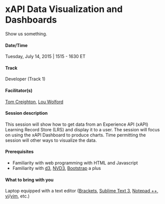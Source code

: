 # xAPI Data Visualization and Dashboards

Show us something. 

#### Date/Time
Tuesday, July 14, 2015 | 1515 - 1630 ET

#### Track
Developer (Track 1)

#### Facilitator(s)
[Tom Creighton](https://www.linkedin.com/pub/tom-creighton/16/9b7/14), [Lou Wolford](https://www.linkedin.com/pub/lou-wolford/42/747/623) 

#### Session description
This session will show how to get data from an Experience API (xAPI) Learning Record Store (LRS) and display it to a user. The session will focus on using the xAPI Dashboard to produce charts. Time permitting the session will other ways to visualize the data.

#### Prerequisites 
* Familiarity with web programming with HTML and Javascript
* Familiarity with [d3](http://d3js.org/), [NVD3](http://nvd3.org/), [Bootstrap](http://getbootstrap.com/) a plus

#### What to bring with you
Laptop equipped with a text editor ([Brackets](http://brackets.io/), [Sublime Text 3](http://www.sublimetext.com/), [Notepad ++](https://notepad-plus-plus.org/), [vi](http://ex-vi.sourceforge.net/)/[vim](http://vim.sourceforge.net/), etc.) 